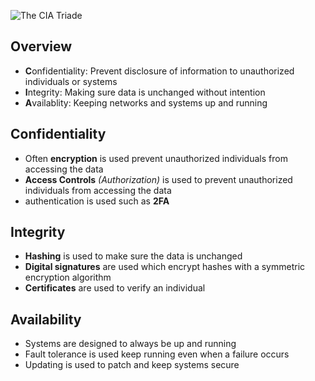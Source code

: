 ![The CIA Triade](Pasted%20image%2020241114194159.png)

## Overview

- **C**onfidentiality: Prevent disclosure of information to unauthorized individuals or systems
- **I**ntegrity: Making sure data is unchanged without intention
- **A**vailablity: Keeping networks and systems up and running

## Confidentiality

- Often **encryption** is used prevent unauthorized individuals from accessing the data
- **Access Controls** *(Authorization)* is used to prevent unauthorized individuals from accessing the data
-  authentication is used such as **2FA**

## Integrity

- **Hashing** is used to make sure the data is unchanged
- **Digital signatures** are used which encrypt hashes with a symmetric encryption algorithm
- **Certificates** are used to verify an individual

## Availability

- Systems are designed to always be up and running
- Fault tolerance is used keep running even when a failure occurs
- Updating is used to patch and keep systems secure